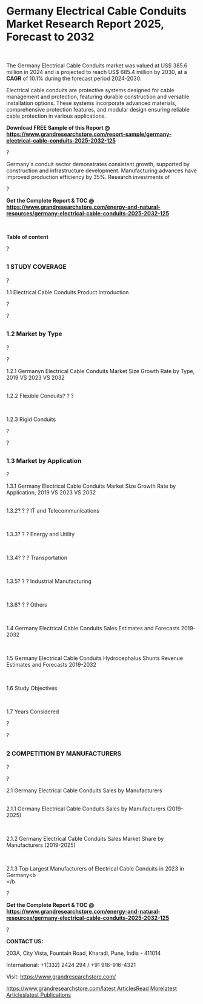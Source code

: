 <h1>Germany Electrical Cable Conduits Market Research Report 2025, Forecast to 2032</h1><br/><p>The Germany Electrical Cable Conduits market was valued at US$ 385.6 million in 2024 and is projected to reach US$ 685.4 million by 2030, at a <strong>CAGR</strong> of 10.1% during the forecast period 2024-2030.</p>
 
 
 
 <p>Electrical cable conduits are protective systems designed for cable management and protection, featuring durable construction and versatile installation options. These systems incorporate advanced materials, comprehensive protection features, and modular design ensuring reliable cable protection in various applications.</p>
 
 
 
 <div><b>Download FREE Sample of this Report @ <a href="https://www.grandresearchstore.com/report-sample/germany-electrical-cable-conduits-2025-2032-125">https://www.grandresearchstore.com/report-sample/germany-electrical-cable-conduits-2025-2032-125</a></b></div>
 
 
 
 <p>? </p>
 
 
 
 <p>Germany&#39;s conduit sector demonstrates consistent growth, supported by construction and infrastructure development. Manufacturing advances have improved production efficiency by 35%. Research investments of</p>
 
 
 
 <p>? </p>
 
 
 
 <div><b>Get the Complete Report & TOC @ <a href="https://www.grandresearchstore.com/energy-and-natural-resources/germany-electrical-cable-conduits-2025-2032-125">https://www.grandresearchstore.com/energy-and-natural-resources/germany-electrical-cable-conduits-2025-2032-125</a></b></div>
 
 
 
 <p><br />
 
 <b>Table of content</b></p>
 
 
 
 <p>? </p>
 
 
 
 <h2><span style="font-size:16px"><strong>1 STUDY COVERAGE</strong></span></h2>
 
 
 
 <p>? </p>
 
 
 
 <p>1.1 Electrical Cable Conduits Product Introduction</p>
 
 
 
 <p>? </p>
 
 
 
 <p>? </p>
 
 
 
 <h2><span style="font-size:16px"><strong>1.2 Market by Type</strong></span></h2>
 
 
 
 <p>? </p>
 
 
 
 <p>? </p>
 
 
 
 <p>1.2.1 Germanyn Electrical Cable Conduits Market Size Growth Rate by Type, 2019 VS 2023 VS 2032<br />
 
 <br />
 
 1.2.2 Flexible Conduits? ? ? <br />
 
 <br />
 
 1.2.3 Rigid Conduits<br />
 
 ? </p>
 
 
 
 <p>? </p>
 
 
 
 <h2><span style="font-size:16px"><strong>1.3 Market by Application</strong></span></h2>
 
 
 
 <p>? </p>
 
 
 
 <p>1.3.1 Germany Electrical Cable Conduits Market Size Growth Rate by Application, 2019 VS 2023 VS 2032<br />
 
 <br />
 
 1.3.2? ? ? IT and Telecommunications<br />
 
 <br />
 
 1.3.3? ? ? Energy and Utility<br />
 
 <br />
 
 1.3.4? ? ? Transportation<br />
 
 <br />
 
 1.3.5? ? ? Industrial Manufacturing<br />
 
 <br />
 
 1.3.6? ? ? Others<br />
 
 <br />
 
 1.4 Germany Electrical Cable Conduits Sales Estimates and Forecasts 2019-2032<br />
 
 <br />
 
 1.5 Germany Electrical Cable Conduits Hydrocephalus Shunts Revenue Estimates and Forecasts 2019-2032<br />
 
 <br />
 
 1.6 Study Objectives<br />
 
 <br />
 
 1.7 Years Considered</p>
 
 
 
 <p>? </p>
 
 
 
 <p>? </p>
 
 
 
 <h2><span style="font-size:16px"><strong>2 COMPETITION BY MANUFACTURERS</strong></span></h2>
 
 
 
 <p>? </p>
 
 
 
 <p>? </p>
 
 
 
 <p>2.1 Germany Electrical Cable Conduits Sales by Manufacturers<br />
 
 <br />
 
 2.1.1 Germany Electrical Cable Conduits Sales by Manufacturers (2019-2025)<br />
 
 <br />
 
 2.1.2 Germany Electrical Cable Conduits Sales Market Share by Manufacturers (2019-2025)<br />
 
 <br />
 
 2.1.3 Top Largest Manufacturers of Electrical Cable Conduits in 2023 in Germany<b<br></b<br></p>
 
 
 
 <p>? </p>
 
 
 
 <div><b>Get the Complete Report & TOC @ <a href="https://www.grandresearchstore.com/energy-and-natural-resources/germany-electrical-cable-conduits-2025-2032-125">https://www.grandresearchstore.com/energy-and-natural-resources/germany-electrical-cable-conduits-2025-2032-125</a></b></div>
 
 
 
 <p>? </p>
 
 
 
 <p><b>CONTACT US:</b><br />
 
 203A, City Vista, Fountain Road, Kharadi, Pune, India - 411014<br />
 
 International: +1(332) 2424 294 / +91 916-916-4321<br />
 
 Visit: <a href="https://www.grandresearchstore.com/">https://www.grandresearchstore.com/</a><br />
 
 <a href="https://gyeongbokgung.com">https://www.grandresearchstore.com/</a><a href="https://hallyeomaritime.com">latest Articles</a><a href="https://jingwansa.com">Read More</a><a href="https://nguoiviet.jp/">latest Articles</a><a href="https://www.intelmarketresearch.com/">latest Publications</a></p>
